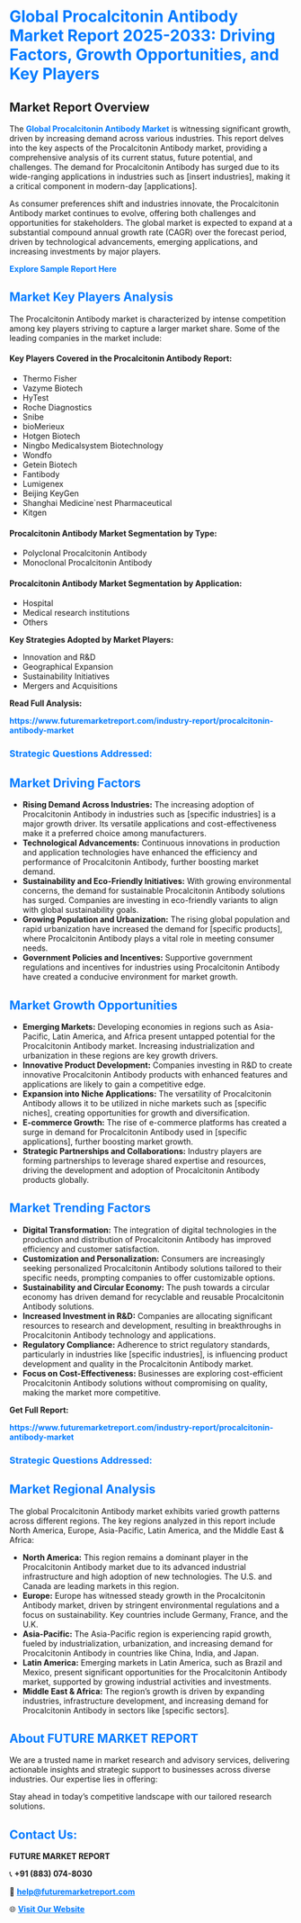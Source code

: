 <h1 style="color: #007BFF;">Global Procalcitonin Antibody Market Report 2025-2033: Driving Factors, Growth Opportunities, and Key Players</h1>

<section id="overview">
<h2>Market Report Overview</h2>
<p>The <a href="https://www.futuremarketreport.com/industry-report/procalcitonin-antibody-market" style="color: #007BFF; text-decoration: none;"><strong>Global Procalcitonin Antibody Market</strong></a> is witnessing significant growth, driven by increasing demand across various industries. This report delves into the key aspects of the Procalcitonin Antibody market, providing a comprehensive analysis of its current status, future potential, and challenges. The demand for Procalcitonin Antibody has surged due to its wide-ranging applications in industries such as [insert industries], making it a critical component in modern-day [applications].</p>
<p>As consumer preferences shift and industries innovate, the Procalcitonin Antibody market continues to evolve, offering both challenges and opportunities for stakeholders. The global market is expected to expand at a substantial compound annual growth rate (CAGR) over the forecast period, driven by technological advancements, emerging applications, and increasing investments by major players.</p>
</section>

<section id="overview">
<p><a href="https://www.futuremarketreport.com/request-sample/reportId=80530" style="color: #007BFF; text-decoration: none;"><strong>Explore Sample Report Here</strong></a></p>
</section>

<section id="key-players">
<h2 style="color: #007BFF;">Market Key Players Analysis</h2>
<p>The Procalcitonin Antibody market is characterized by intense competition among key players striving to capture a larger market share. Some of the leading companies in the market include:</p>
<h4>Key Players Covered in the Procalcitonin Antibody Report:</h4>
<ul><li>Thermo Fisher</li><li>Vazyme Biotech</li><li>HyTest</li><li>Roche Diagnostics</li><li>Snibe</li><li>bioMerieux</li><li>Hotgen Biotech</li><li>Ningbo Medicalsystem Biotechnology</li><li>Wondfo</li><li>Getein Biotech</li><li>Fantibody</li><li>Lumigenex</li><li>Beijing KeyGen</li><li>Shanghai Medicine`nest Pharmaceutical</li><li>Kitgen</li></ul>
<h4>Procalcitonin Antibody Market Segmentation by Type:</h4>
<ul><li>Polyclonal Procalcitonin Antibody</li><li>Monoclonal Procalcitonin Antibody</li></ul>

<h4>Procalcitonin Antibody Market Segmentation by Application:</h4>
<ul><li>Hospital</li><li>Medical research institutions</li><li>Others</li></ul>
<p><strong>Key Strategies Adopted by Market Players:</strong></p>
<ul>
<li>Innovation and R&D</li>
<li>Geographical Expansion</li>
<li>Sustainability Initiatives</li>
<li>Mergers and Acquisitions</li>
</ul>
</section>

<section>
<p><strong>Read Full Analysis: </strong></p><a href="https://www.futuremarketreport.com/industry-report/procalcitonin-antibody-market" style="color: #007BFF; text-decoration: none;"><strong>https://www.futuremarketreport.com/industry-report/procalcitonin-antibody-market</strong></a>
<h3 style="color: #007BFF;">Strategic Questions Addressed:</h3>
</section>

<section id="driving-factors">
<h2 style="color: #007BFF;">Market Driving Factors</h2>
<ul>
<li><strong>Rising Demand Across Industries:</strong> The increasing adoption of Procalcitonin Antibody in industries such as [specific industries] is a major growth driver. Its versatile applications and cost-effectiveness make it a preferred choice among manufacturers.</li>
<li><strong>Technological Advancements:</strong> Continuous innovations in production and application technologies have enhanced the efficiency and performance of Procalcitonin Antibody, further boosting market demand.</li>
<li><strong>Sustainability and Eco-Friendly Initiatives:</strong> With growing environmental concerns, the demand for sustainable Procalcitonin Antibody solutions has surged. Companies are investing in eco-friendly variants to align with global sustainability goals.</li>
<li><strong>Growing Population and Urbanization:</strong> The rising global population and rapid urbanization have increased the demand for [specific products], where Procalcitonin Antibody plays a vital role in meeting consumer needs.</li>
<li><strong>Government Policies and Incentives:</strong> Supportive government regulations and incentives for industries using Procalcitonin Antibody have created a conducive environment for market growth.</li>
</ul>
</section>

<section id="growth-opportunities">
<h2 style="color: #007BFF;">Market Growth Opportunities</h2>
<ul>
<li><strong>Emerging Markets:</strong> Developing economies in regions such as Asia-Pacific, Latin America, and Africa present untapped potential for the Procalcitonin Antibody market. Increasing industrialization and urbanization in these regions are key growth drivers.</li>
<li><strong>Innovative Product Development:</strong> Companies investing in R&D to create innovative Procalcitonin Antibody products with enhanced features and applications are likely to gain a competitive edge.</li>
<li><strong>Expansion into Niche Applications:</strong> The versatility of Procalcitonin Antibody allows it to be utilized in niche markets such as [specific niches], creating opportunities for growth and diversification.</li>
<li><strong>E-commerce Growth:</strong> The rise of e-commerce platforms has created a surge in demand for Procalcitonin Antibody used in [specific applications], further boosting market growth.</li>
<li><strong>Strategic Partnerships and Collaborations:</strong> Industry players are forming partnerships to leverage shared expertise and resources, driving the development and adoption of Procalcitonin Antibody products globally.</li>
</ul>
</section>

<section id="trending-factors">
<h2 style="color: #007BFF;">Market Trending Factors</h2>
<ul>
<li><strong>Digital Transformation:</strong> The integration of digital technologies in the production and distribution of Procalcitonin Antibody has improved efficiency and customer satisfaction.</li>
<li><strong>Customization and Personalization:</strong> Consumers are increasingly seeking personalized Procalcitonin Antibody solutions tailored to their specific needs, prompting companies to offer customizable options.</li>
<li><strong>Sustainability and Circular Economy:</strong> The push towards a circular economy has driven demand for recyclable and reusable Procalcitonin Antibody solutions.</li>
<li><strong>Increased Investment in R&D:</strong> Companies are allocating significant resources to research and development, resulting in breakthroughs in Procalcitonin Antibody technology and applications.</li>
<li><strong>Regulatory Compliance:</strong> Adherence to strict regulatory standards, particularly in industries like [specific industries], is influencing product development and quality in the Procalcitonin Antibody market.</li>
<li><strong>Focus on Cost-Effectiveness:</strong> Businesses are exploring cost-efficient Procalcitonin Antibody solutions without compromising on quality, making the market more competitive.</li>
</ul>
</section>

<section>
<p><strong>Get Full Report: </strong></p><a href="https://www.futuremarketreport.com/industry-report/procalcitonin-antibody-market" style="color: #007BFF; text-decoration: none;"><strong>https://www.futuremarketreport.com/industry-report/procalcitonin-antibody-market</strong></a>
<h3 style="color: #007BFF;">Strategic Questions Addressed:</h3>
</section>


<section id="regional-analysis">
<h2 style="color: #007BFF;">Market Regional Analysis</h2>
<p>The global Procalcitonin Antibody market exhibits varied growth patterns across different regions. The key regions analyzed in this report include North America, Europe, Asia-Pacific, Latin America, and the Middle East & Africa:</p>
<ul>
<li><strong>North America:</strong> This region remains a dominant player in the Procalcitonin Antibody market due to its advanced industrial infrastructure and high adoption of new technologies. The U.S. and Canada are leading markets in this region.</li>
<li><strong>Europe:</strong> Europe has witnessed steady growth in the Procalcitonin Antibody market, driven by stringent environmental regulations and a focus on sustainability. Key countries include Germany, France, and the U.K.</li>
<li><strong>Asia-Pacific:</strong> The Asia-Pacific region is experiencing rapid growth, fueled by industrialization, urbanization, and increasing demand for Procalcitonin Antibody in countries like China, India, and Japan.</li>
<li><strong>Latin America:</strong> Emerging markets in Latin America, such as Brazil and Mexico, present significant opportunities for the Procalcitonin Antibody market, supported by growing industrial activities and investments.</li>
<li><strong>Middle East & Africa:</strong> The region’s growth is driven by expanding industries, infrastructure development, and increasing demand for Procalcitonin Antibody in sectors like [specific sectors].</li>
</ul>
</section>

<footer>
<h2 style="color: #007BFF;">About FUTURE MARKET REPORT</h2>
<p>We are a trusted name in market research and advisory services, delivering actionable insights and strategic support to businesses across diverse industries. Our expertise lies in offering:</p>

<p>Stay ahead in today’s competitive landscape with our tailored research solutions.</p>

<h2 style="color: #007BFF;">Contact Us:</h2>
<p><strong>FUTURE MARKET REPORT</strong></p>
<p>📞 <strong>+91 (883) 074-8030</strong></p>
<p>📧 <strong><a href="mailto:help@futuremarketreport.com" style="color: #007BFF;">help@futuremarketreport.com</a></strong></p>
<p>🌐 <strong><a href="https://www.futuremarketreport.com/" style="color: #007BFF;">Visit Our Website</a></strong></p>
</footer>